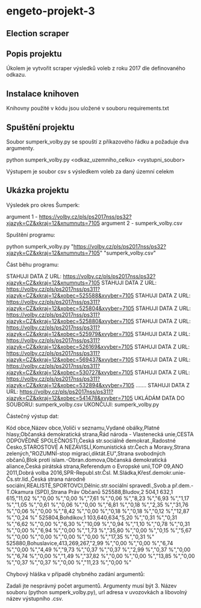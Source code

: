 # engeto-projekt-3

Election scraper
--------------------------------------------------------------------------------

Popis projektu
--------------------------------------------------------------------------------
Úkolem je vytvořit scraper výsledků voleb z roku 2017 dle
definovaného odkazu.

Instalace knihoven
--------------------------------------------------------------------------------
Knihovny použité v kódu jsou uložené v souboru requirements.txt

Spuštění projektu
--------------------------------------------------------------------------------
Soubor sumperk_volby.py se spouští z příkazového řádku 
a požaduje dva argumenty.

python sumperk_volby.py <odkaz_uzemniho_celku> <vystupni_soubor>

Výstupem je soubor csv s výsledkem voleb za daný územní celekm

Ukázka projektu
---------------------------------------------------------------------------------
Výsledek pro okres Šumperk:

argument 1 - https://volby.cz/pls/ps2017nss/ps32?xjazyk=CZ&xkraj=12&xnumnuts=7105
argument 2 - sumperk_volby.csv

Spuštění programu:

python sumperk_volby.py "https://volby.cz/pls/ps2017nss/ps32?xjazyk=CZ&xkraj=12&xnumnuts=7105"  "sumperk_volby.csv"

Část běhu programu:

STAHUJI DATA Z URL: https://volby.cz/pls/ps2017nss/ps32?xjazyk=CZ&xkraj=12&xnumnuts=7105
STAHUJI DATA Z URL: https://volby.cz/pls/ps2017nss/ps311?xjazyk=CZ&xkraj=12&xobec=525588&xvyber=7105
STAHUJI DATA Z URL: https://volby.cz/pls/ps2017nss/ps311?xjazyk=CZ&xkraj=12&xobec=525804&xvyber=7105
STAHUJI DATA Z URL: https://volby.cz/pls/ps2017nss/ps311?xjazyk=CZ&xkraj=12&xobec=525880&xvyber=7105
STAHUJI DATA Z URL: https://volby.cz/pls/ps2017nss/ps311?xjazyk=CZ&xkraj=12&xobec=525979&xvyber=7105
STAHUJI DATA Z URL: https://volby.cz/pls/ps2017nss/ps311?xjazyk=CZ&xkraj=12&xobec=526169&xvyber=7105
STAHUJI DATA Z URL: https://volby.cz/pls/ps2017nss/ps311?xjazyk=CZ&xkraj=12&xobec=569437&xvyber=7105
STAHUJI DATA Z URL: https://volby.cz/pls/ps2017nss/ps311?xjazyk=CZ&xkraj=12&xobec=530727&xvyber=7105
STAHUJI DATA Z URL: https://volby.cz/pls/ps2017nss/ps311?xjazyk=CZ&xkraj=12&xobec=532894&xvyber=7105
…….
STAHUJI DATA Z URL: https://volby.cz/pls/ps2017nss/ps311?xjazyk=CZ&xkraj=12&xobec=541478&xvyber=7105
UKLÁDÁM DATA DO SOUBORU: sumperk_volby.csv
UKONČUJI: sumperk_volby.py

Částečný výstup dat:

Kód obce,Název obce,Voliči v seznamu,Vydané obálky,Platné hlasy,Občanská demokratická strana,Řád národa - Vlastenecká unie,CESTA ODPOVĚDNÉ SPOLEČNOSTI,Česká str.sociálně demokrat.,Radostné Česko,STAROSTOVÉ A NEZÁVISLÍ,Komunistická str.Čech a Moravy,Strana zelených,"ROZUMNÍ-stop migraci,diktát.EU",Strana svobodných občanů,Blok proti islam.-Obran.domova,Občanská demokratická aliance,Česká pirátská strana,Referendum o Evropské unii,TOP 09,ANO 2011,Dobrá volba 2016,SPR-Republ.str.Čsl. M.Sládka,Křesť.demokr.unie-Čs.str.lid.,Česká strana národně sociální,REALISTÉ,SPORTOVCI,Dělnic.str.sociální spravedl.,Svob.a př.dem.-T.Okamura (SPD),Strana Práv Občanů
525588,Bludov,2 504,1 632,1 615,"11,02 %","0,00 %","0,00 %","7,61 %","0,06 %","8,23 %","6,93 %","1,17 %","1,05 %","0,61 %","0,06 %","0,00 %","6,81 %","0,18 %","2,35 %","31,76 %","0,06 %","0,00 %","8,42 %","0,00 %","0,18 %","0,18 %","0,12 %","12,87 %","0,24 %"
525804,Bohdíkov,1 103,640,634,"5,20 %","0,31 %","0,31 %","6,62 %","0,00 %","6,30 %","10,09 %","0,94 %","1,10 %","0,78 %","0,31 %","0,00 %","6,94 %","0,00 %","1,73 %","35,80 %","0,00 %","0,15 %","5,67 %","0,00 %","0,00 %","0,00 %","0,00 %","17,35 %","0,31 %"
525880,Bohuslavice,413,269,267,"2,99 %","0,00 %","0,00 %","6,74 %","0,00 %","4,49 %","9,73 %","0,37 %","0,37 %","2,99 %","0,37 %","0,00 %","6,74 %","0,00 %","1,49 %","37,82 %","0,00 %","0,00 %","13,85 %","0,00 %","0,37 %","0,37 %","0,00 %","11,23 %","0,00 %"

Chybový hláška v případě chybného zadání argumentů:

Zadali jte nesprávný počet argumentů. Argumenty musí být 3. Název souboru (python sumperk_volby.py), url adresa v uvozovkách a libovolný název výstupního .csv.
